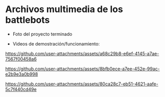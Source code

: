 # Archivos multimedia de los battlebots
- Foto del proyecto terminado

- Videos de demostración/funcionamiento:


https://github.com/user-attachments/assets/a68c29b8-e6ef-4145-a7ae-7567f00458a6

https://github.com/user-attachments/assets/8bfb0ece-a7ee-452e-99ac-e2b9e3a0b998

https://github.com/user-attachments/assets/80ca28c7-eb51-4621-aafe-5c7f440cd49e


